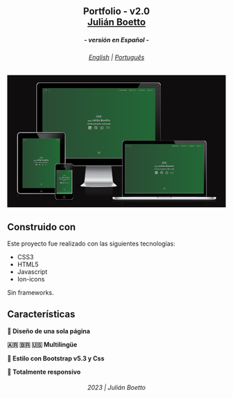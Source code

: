 <h2 align="center">
  Portfolio - v2.0<br/>
  <a href="https://julianboetto.lat/" target="_blank">Julián Boetto</a><br/>
</h2>
<h5 align='center'>- versión en Español -</h5>
<h6 align="center">
  <a href="../../README.md">English</a> |
  <a href="../pt/README.md">Português</a>
</h6>

<div align="center">
  <img alt="Demo Portfolio" src="../../images/portfolio.png" >
</div>

## Construido con

Este proyecto fue realizado con las siguientes tecnologías:

- CSS3
- HTML5
- Javascript
- Ion-icons

Sin frameworks.

## Características

**📖 Diseño de una sola página**

**🇦🇷 🇧🇷 🇺🇸 Multilingüe**

**🎨 Estilo con Bootstrap v5.3 y Css**

**📱 Totalmente responsivo**

<h6 align="center">
  2023 | Julián Boetto
</h6>
